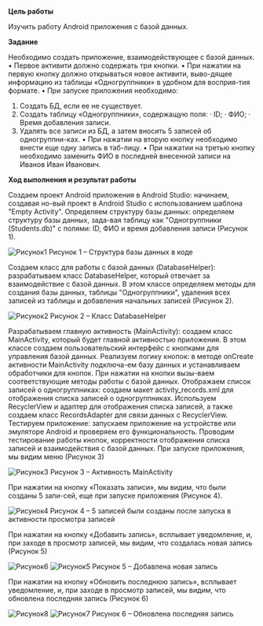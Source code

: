 **Цель работы**

Изучить работу Android приложения с базой данных.

**Задание**

Необходимо создать приложение, взаимодействующее с базой данных. 
•	Первое активити должно содержать три кнопки. 
•	При нажатии на первую кнопку должно открываться новое активити, выво-дящее информацию из таблицы «Одногруппники» в удобном для восприя-тия формате.
•	При запуске приложения необходимо:
1.    Создать БД, если ее не существует.
2.    Создать таблицу «Одногруппники», содержащую поля:
·	ID;
·	ФИО;
·	Время добавления записи.
3.    Удалять все записи из БД, а затем вносить 5 записей об одногруппни-ках.
•	При нажатии на вторую кнопку необходимо внести еще одну запись в таб-лицу.
•	При нажатии на третью кнопку необходимо заменить ФИО в последней внесенной записи на Иванов Иван Иванович.

**Ход выполнения и результат работы**
  
Создаем проект Android приложения в Android Studio: начинаем, создавая но-вый проект в Android Studio с использованием шаблона "Empty Activity".
Определяем структуру базы данных: определяем структуру базы данных, зада-вая таблицу как "Одногруппники (Students.db)" с полями: ID, ФИО и время добавления записи (Рисунок 1).

![Рисунок1](https://github.com/nuafirytiasewo/lab2/assets/103138302/9fd5829d-a8c8-461d-8d47-30328b52e4b8)
Рисунок 1 – Структура базы данных в коде

Создаем класс для работы с базой данных (DatabaseHelper): разрабатываем класс DatabaseHelper, который отвечает за взаимодействие с базой данных. В этом классе определяем методы для создания базы данных, таблицы "Одногруппники", удаления всех записей из таблицы и добавления начальных записей (Рисунок 2).

![Рисунок2](https://github.com/nuafirytiasewo/lab2/assets/103138302/f901ac8a-b080-4356-80d4-a45171030a18)
Рисунок 2 – Класс DatabaseHelper

Разрабатываем главную активность (MainActivity): создаем класс MainActivity, который будет главной активностью приложения. В этом классе создаем пользовательский интерфейс с кнопками для управления базой данных.
Реализуем логику кнопок: в методе onCreate активности MainActivity подключа-ем базу данных и устанавливаем обработчики для кнопок. При нажатии на кнопки вызы-ваем соответствующие методы работы с базой данных.
Отображаем список записей о одногруппниках: создаем макет activity_records.xml для отображения списка записей о одногруппниках. Используем RecyclerView и адаптер для отображения списка записей, а также создаем класс RecordsAdapter для связи данных с RecyclerView.
Тестируем приложение: запускаем приложение на устройстве или эмуляторе Android и проверяем его функциональность. Проводим тестирование работы кнопок, корректности отображения списка записей и взаимодействия с базой данных. 
При запуске приложения, мы видим меню (Рисунок 3)

![Рисунок3](https://github.com/nuafirytiasewo/lab2/assets/103138302/d45fdb96-98d4-4c55-92a9-a24b272a0060)
Рисунок 3 – Активность MainActivity

При нажатии на кнопку «Показать записи», мы видим, что были созданы 5 запи-сей, еще при запуске приложения (Рисунок 4).

![Рисунок4](https://github.com/nuafirytiasewo/lab2/assets/103138302/e7ee8477-2e92-4470-84b5-4c899c75d753)
Рисунок 4 – 5 записей были созданы после запуска в активности просмотра записей

При нажатии на кнопку «Добавить запись», всплывает уведомление, и, при заходе в просмотр записей, мы видим, что создалась новая запись (Рисунок 5)
 
![Рисунок6](https://github.com/nuafirytiasewo/lab2/assets/103138302/ee91afbf-21ff-4a20-b371-7679ceb466fe)
![Рисунок5](https://github.com/nuafirytiasewo/lab2/assets/103138302/745d8573-25b0-41aa-9be7-3f551fcb1ff9)
Рисунок 5 – Добавлена новая запись

При нажатии на кнопку «Обновить последнюю запись», всплывает уведомление, и, при заходе в просмотр записей, мы видим, что обновлена последняя запись (Рисунок 6)
 
![Рисунок8](https://github.com/nuafirytiasewo/lab2/assets/103138302/e3d3a452-7b09-46ac-b307-34b637c111d1)
![Рисунок7](https://github.com/nuafirytiasewo/lab2/assets/103138302/0e67ec62-d696-4131-9aed-a9dec2df685b)
Рисунок 6 – Обновлена последняя запись
